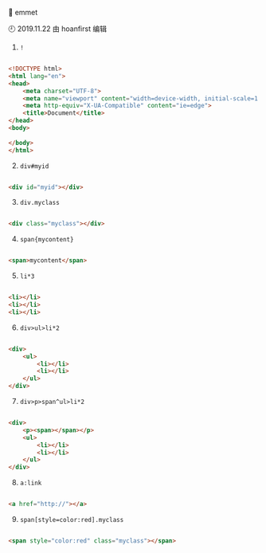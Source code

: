 🐾 emmet

🕘 2019.11.22 由 hoanfirst 编辑

1. `!`

```html

<!DOCTYPE html>
<html lang="en">
<head>
    <meta charset="UTF-8">
    <meta name="viewport" content="width=device-width, initial-scale=1.0">
    <meta http-equiv="X-UA-Compatible" content="ie=edge">
    <title>Document</title>
</head>
<body>
    
</body>
</html>

```

2. `div#myid`

```html

<div id="myid"></div>

```

3. `div.myclass`

```html

<div class="myclass"></div>

```

4. `span{mycontent}`

```html

<span>mycontent</span>

```

5. `li*3`

```html

<li></li>
<li></li>
<li></li>

```


6. `div>ul>li*2`

```html

<div>
    <ul>
        <li></li>
        <li></li>
    </ul>
</div>

```

7. `div>p>span^ul>li*2`

```html

<div>
    <p><span></span></p>
    <ul>
        <li></li>
        <li></li>
    </ul>
</div>

```

8. `a:link`

```html

<a href="http://"></a>

```

9. `span[style=color:red].myclass`

```html

<span style="color:red" class="myclass"></span>

```

